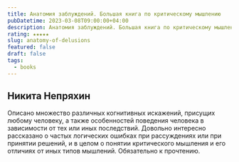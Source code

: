 ```yaml
---
title: Анатомия заблуждений. Большая книга по критическому мышлению
pubDatetime: 2023-03-08T09:00:00+04:00
description: Анатомия заблуждений. Большая книга по критическому мышлению
rating: ★★★★★
slug: anatomy-of-delusions
featured: false
draft: false
tags:
  - books
---
```


Никита Непряхин
---------------

Описано множество различных когнитивных искажений, присущих любому человеку, а также особенностей поведения человека в зависимости от тех или иных последствий. Довольно интересно рассказано о частых логических ошибках при рассуждениях или при принятии решений, и в целом о понятии критического мышления и его отличиях от иных типов мышлений. Обязательно к прочтению.
